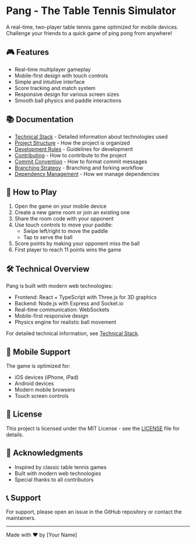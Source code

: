 # Pang - The Table Tennis Simulator

A real-time, two-player table tennis game optimized for mobile devices. Challenge your friends to a quick game of ping pong from anywhere!

## 🎮 Features

- Real-time multiplayer gameplay
- Mobile-first design with touch controls
- Simple and intuitive interface
- Score tracking and match system
- Responsive design for various screen sizes
- Smooth ball physics and paddle interactions

## 📚 Documentation

- [Technical Stack](docs/technical-stack.md) - Detailed information about technologies used
- [Project Structure](docs/project-structure.md) - How the project is organized
- [Development Rules](docs/development-rules.md) - Guidelines for development
- [Contributing](docs/contributing.md) - How to contribute to the project
- [Commit Convention](docs/commit-convention.md) - How to format commit messages
- [Branching Strategy](docs/branching-strategy.md) - Branching and forking workflow
- [Dependency Management](docs/dependency-management.md) - How we manage dependencies

## 🎯 How to Play

1. Open the game on your mobile device
2. Create a new game room or join an existing one
3. Share the room code with your opponent
4. Use touch controls to move your paddle:
   - Swipe left/right to move the paddle
   - Tap to serve the ball
5. Score points by making your opponent miss the ball
6. First player to reach 11 points wins the game

## 🛠️ Technical Overview

Pang is built with modern web technologies:
- Frontend: React + TypeScript with Three.js for 3D graphics
- Backend: Node.js with Express and Socket.io
- Real-time communication: WebSockets
- Mobile-first responsive design
- Physics engine for realistic ball movement

For detailed technical information, see [Technical Stack](docs/technical-stack.md).

## 📱 Mobile Support

The game is optimized for:
- iOS devices (iPhone, iPad)
- Android devices
- Modern mobile browsers
- Touch screen controls

## 📝 License

This project is licensed under the MIT License - see the [LICENSE](LICENSE) file for details.

## 🙏 Acknowledgments

- Inspired by classic table tennis games
- Built with modern web technologies
- Special thanks to all contributors

## 📞 Support

For support, please open an issue in the GitHub repository or contact the maintainers.

---

Made with ❤️ by [Your Name] 
